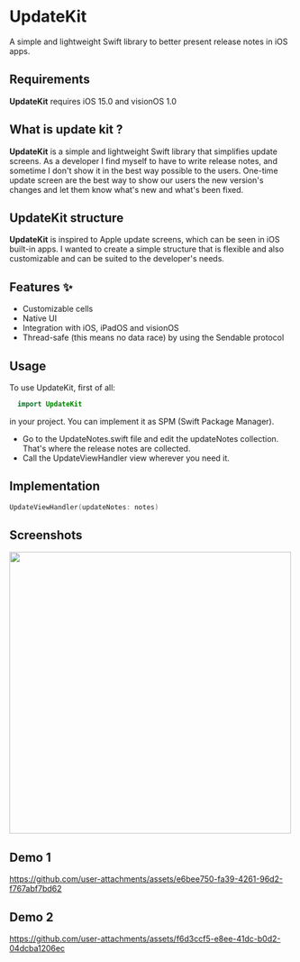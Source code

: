 #  UpdateKit
A simple and lightweight Swift library to better present release notes in iOS apps.

## Requirements
**UpdateKit** requires iOS 15.0 and visionOS 1.0

## What is update kit ?

**UpdateKit** is a simple and lightweight Swift library that simplifies update screens. As a developer I find myself to have to write release notes, and sometime I don't show it in the best way possible to the users. One-time update screen are the best way to show our users the new version's changes and let them know what's new and what's been fixed.

## UpdateKit structure
**UpdateKit** is inspired to Apple update screens, which can be seen in iOS built-in apps. I wanted to create a simple structure that is flexible and also customizable and can be suited to the developer's needs.

## Features ✨
- Customizable cells
- Native UI
- Integration with iOS, iPadOS and visionOS
- Thread-safe (this means no data race) by using the Sendable protocol
  

## Usage
To use UpdateKit, first of all:
```swift
  import UpdateKit
```
  in your project. You can implement it as SPM (Swift Package Manager).
- Go to the UpdateNotes.swift file and edit the updateNotes collection. That's where the release notes are collected.
- Call the UpdateViewHandler view wherever you need it.

## Implementation
```swift
UpdateViewHandler(updateNotes: notes)
```

## Screenshots

<img src="https://github.com/user-attachments/assets/24a7aa13-1d4e-4b98-a15c-55caa3798186" height="500"/>

## Demo 1
https://github.com/user-attachments/assets/e6bee750-fa39-4261-96d2-f767abf7bd62

## Demo 2
https://github.com/user-attachments/assets/f6d3ccf5-e8ee-41dc-b0d2-04dcba1206ec




